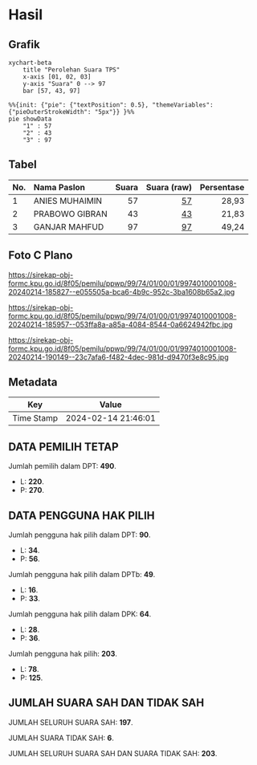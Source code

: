 # Hasil

## Grafik

```mermaid
xychart-beta
    title "Perolehan Suara TPS"
    x-axis [01, 02, 03]
    y-axis "Suara" 0 --> 97
    bar [57, 43, 97]
```

```mermaid
%%{init: {"pie": {"textPosition": 0.5}, "themeVariables": {"pieOuterStrokeWidth": "5px"}} }%%
pie showData
    "1" : 57
    "2" : 43
    "3" : 97
```

## Tabel

| No. | Nama Paslon    | Suara | Suara (raw) | Persentase |
|:--- |:-------------- | -----:| -----------:| ----------:|
| 1   | ANIES MUHAIMIN | 57    | [57][p-1]   | 28,93      |
| 2   | PRABOWO GIBRAN | 43    | [43][p-2]   | 21,83      |
| 3   | GANJAR MAHFUD  | 97    | [97][p-3]   | 49,24      |


[p-1]: https://github.com/gigit-pemilu/pemilu-2024-99-luar-negeri/blob/main/pilpres/hitung-suara/sub/99-luar-negeri/sub/74-melbourne-australia/sub/01-melbourne-australia/sub/0001-melbourne-australia/sub/008-tps-007/sub/paslon-1.txt
[p-2]: https://github.com/gigit-pemilu/pemilu-2024-99-luar-negeri/blob/main/pilpres/hitung-suara/sub/99-luar-negeri/sub/74-melbourne-australia/sub/01-melbourne-australia/sub/0001-melbourne-australia/sub/008-tps-007/sub/paslon-2.txt
[p-3]: https://github.com/gigit-pemilu/pemilu-2024-99-luar-negeri/blob/main/pilpres/hitung-suara/sub/99-luar-negeri/sub/74-melbourne-australia/sub/01-melbourne-australia/sub/0001-melbourne-australia/sub/008-tps-007/sub/paslon-3.txt

## Foto C Plano

https://sirekap-obj-formc.kpu.go.id/8f05/pemilu/ppwp/99/74/01/00/01/9974010001008-20240214-185827--e055505a-bca6-4b9c-952c-3ba1608b65a2.jpg

https://sirekap-obj-formc.kpu.go.id/8f05/pemilu/ppwp/99/74/01/00/01/9974010001008-20240214-185957--053ffa8a-a85a-4084-8544-0a6624942fbc.jpg

https://sirekap-obj-formc.kpu.go.id/8f05/pemilu/ppwp/99/74/01/00/01/9974010001008-20240214-190149--23c7afa6-f482-4dec-981d-d9470f3e8c95.jpg


## Metadata

| Key        | Value               |
| ---------- | ------------------- |
| Time Stamp | 2024-02-14 21:46:01 |


## DATA PEMILIH TETAP

Jumlah pemilih dalam DPT: **490**.
 * L: **220**.
 * P: **270**.

## DATA PENGGUNA HAK PILIH

Jumlah pengguna hak pilih dalam DPT: **90**.
 * L: **34**.
 * P: **56**.

Jumlah pengguna hak pilih dalam DPTb: **49**.
 * L: **16**.
 * P: **33**.

Jumlah pengguna hak pilih dalam DPK: **64**.
 * L: **28**.
 * P: **36**.

Jumlah pengguna hak pilih: **203**.
 * L: **78**.
 * P: **125**.

## JUMLAH SUARA SAH DAN TIDAK SAH

JUMLAH SELURUH SUARA SAH: **197**.

JUMLAH SUARA TIDAK SAH: **6**.

JUMLAH SELURUH SUARA SAH DAN SUARA TIDAK SAH: **203**.


